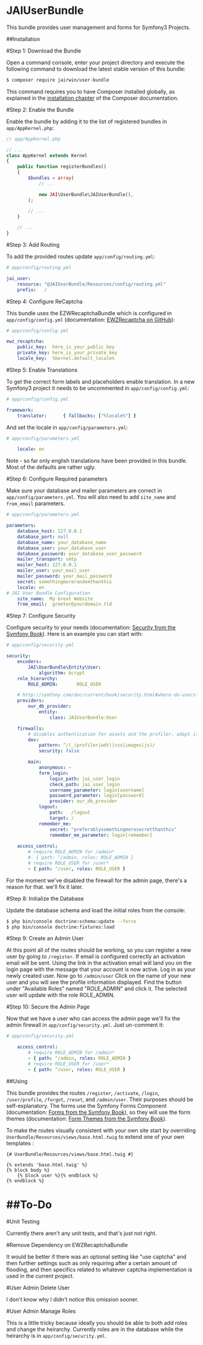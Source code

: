 JAIUserBundle
=============

This bundle provides user management and forms for Symfony3 Projects.

##Installation

#Step 1: Download the Bundle

Open a command console, enter your project directory and execute the
following command to download the latest stable version of this bundle:

```bash
$ composer require jairwin/user-bundle
```

This command requires you to have Composer installed globally, as explained
in the [installation chapter](https://getcomposer.org/doc/00-intro.md)
of the Composer documentation.

#Step 2: Enable the Bundle

Enable the bundle by adding it to the list of registered bundles in `app/AppKernel.php`:

```php
// app/AppKernel.php

// ...
class AppKernel extends Kernel
{
    public function registerBundles()
    {
        $bundles = array(
            // ...

            new JAI\UserBundle\JAIUserBundle(),
        );

        // ...
    }

    // ...
}
```

#Step 3: Add Routing

To add the provided routes  update 
`app/config/routing.yml`:

```yaml
# app/config/routing.yml

jai_user:
    resource: "@JAIUserBundle/Resources/config/routing.yml"
    prefix:   /
```

#Step 4: Configure ReCaptcha

This bundle uses the EZWRecaptchaBundle which is configured in `app/config/config.yml`
(documentation: [EWZRecaptcha on GitHub](https://github.com/excelwebzone/EWZRecaptchaBundle)):

```yaml
# app/config/config.yml

ewz_recaptcha:
    public_key:  here_is_your_public_key
    private_key: here_is_your_private_key
    locale_key:  %kernel.default_locale%
```

#Step 5: Enable Translations

To get the correct form labels and placeholders enable translation. In a new Symfony3
project it needs to be uncommented in `app/config/config.yml`:

```yaml
# app/config/config.yml

framework:
    translator:      { fallbacks: ["%locale%"] }
```

And set the locale in `app/config/parameters.yml`:

```yaml
# app/config/parameters.yml

    locale: en
```

Note - so far only english translations have been provided in this bundle. Most of
the defaults are rather ugly.

#Step 6: Configure Required parameters

Make sure your database and mailer parameters are correct in `app/config/parameters.yml`.
You will also need to add `site_name` and `from_email` parameters.

```yaml
# app/config/parameters.yml

parameters:
    database_host: 127.0.0.1
    database_port: null
    database_name: your_database_name
    database_user: your_database_user
    database_password: your_database_user_password
    mailer_transport: smtp
    mailer_host: 127.0.0.1
    mailer_user: your_mail_user
    mailer_password: your_mail_password
    secret: somethingmorerandomthanthis
    locale: en
# JAI User Bundle Configuration
    site_name:  My Great Website
    from_email:  greeter@yourdomain.tld
```

#Step 7: Configure Security

Configure security to your needs (documentation: [Security from the Symfony Book](http://symfony.com/doc/current/book/security.html)).
Here is an example you can start with:

```yaml
# app/config/security.yml

security:
    encoders:
        JAI\UserBundle\Entity\User:
            algorithm: bcrypt
    role_hierarchy:
        ROLE_ADMIN:       ROLE_USER

    # http://symfony.com/doc/current/book/security.html#where-do-users-come-from-user-providers
    providers:
        our_db_provider:
            entity:
                class: JAIUserBundle:User

    firewalls:
        # disables authentication for assets and the profiler, adapt it according to your needs
        dev:
            pattern: ^/(_(profiler|wdt)|css|images|js)/
            security: false

        main:
            anonymous: ~
            form_login:
                login_path: jai_user_login
                check_path: jai_user_login
                username_parameter: login[username]
                password_parameter: login[password]
                provider: our_db_provider
            logout:
                path:   /logout
                target: /
            remember_me:
                secret: "preferablysomethingmoresecretthanthis"
                remember_me_parameter: login[remember]
                
    access_control:
        # require ROLE_ADMIN for /admin*
        #- { path: ^/admin, roles: ROLE_ADMIN }
        # require ROLE_USER for /user*
        - { path: ^/user, roles: ROLE_USER }
```

For the moment we've disabled the firewall for the admin page, there's a reason for that.
we'll fix it later.

#Step 8: Initialize the Database

Update the database schema and load the initial roles from the console:

```bash
$ php bin/console doctrine:schema:update --force
$ php bin/console doctrine:fixtures:load
```

#Step 9: Create an Admin User

At this point all of the routes should be working, so you can register a new user by
going to `/register`. If email is configured correctly an activation email will be sent.
Using the link in the activation email will land you on the login page with the message
that your account is now active. Log in as your newly created user. Now go to `/admin/user`
Click on the name of your new user and you will see the profile information displayed.
Find the button under "Available Roles" named "ROLE_ADMIN" and click it. The selected
user will update with the role ROLE_ADMIN.

#Step 10: Secure the Admin Page

Now that we have a user who can access the admin page we'll fix the admin firewall in
`app/config/security.yml`. Just un-comment it:

```yaml
# app/config/security.yml

    access_control:
        # require ROLE_ADMIN for /admin*
        - { path: ^/admin, roles: ROLE_ADMIN }
        # require ROLE_USER for /user*
        - { path: ^/user, roles: ROLE_USER }
```

##Using

This bundle provides the routes `/register`, `/activate`, `/login`, `/user/profile`, `/forgot`,
`/reset`, and `/admin/user`. Their purposes should be self-explanatory. The forms use the
Symfony Forms Component (documentation: [Forms from the Symfony Book](http://symfony.com/doc/current/book/forms.html)),
so they will use the form themes (documentation: [Form Themes from the Symfony Book](https://symfony.com/doc/current/cookbook/form/form_customization.html#cookbook-form-customization-form-themes)).

To make the routes visually consistent with your own site start by overriding
`UserBundle/Resources/views/base.html.twig` to extend one of your own templates
:

```twig
{# UserBundle/Resources/views/base.html.twig #}

{% extends 'base.html.twig' %}
{% block body %}
	{% block user %}{% endblock %}
{% endblock %}
```

##To-Do
=====

#Unit Testing

Currently there aren't any unit tests, and that's just not right.


#Remove Dependency on EWZRecaptchaBundle

It would be better if there was an optional setting like "use captcha" and then further 
settings such as only requiring after a certain amount of flooding, and then specifics
related to whatever captcha implementation is used in the current project.

#User Admin Delete User

I don't know why I didn't notice this omission sooner.

#User Admin Manage Roles

This is a little tricky because ideally you should be able to both add roles and
change the heirarchy. Currently roles are in the database while the heirarchy is in
`app/config/security.yml`.
